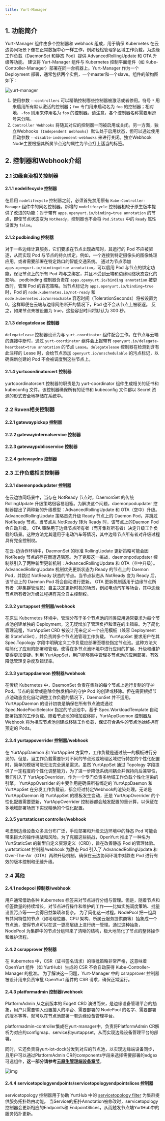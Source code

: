 ```yaml
---
title: Yurt-Manager
---
```


## 1. 功能简介

Yurt-Manager 组件由多个控制器和 webhook 组成，用于确保 Kubernetes 在云边协同场景下像在正常数据中心一样工作，例如轻松管理多区域工作负载，为边缘工作负载（DaemonSet 和静态 Pod）提供 AdvancedRollingUpdate 和 OTA 升级等功能。
建议将 Yurt-Manager 组件与 Kubernetes 控制平面组件（如 Kube-Controller-Manager）部署在同一台机器上。Yurt-Manager 作为一个 Deployment 部署，通常包括两个实例，一个master和一个slave。组件的架构图如下：

![yurt-manager](../../../../../static/img/docs/core-concepts/yurt-manager-arch.png)

1. 使用参数 `--controllers` 可以精确控制哪些控制器被激活或者停用。符号 `*` 用来启用所有默认激活的控制器；`foo` 专门用来启动名为 `foo` 的控制器；相对地，`-foo` 则用来停用名为 `foo` 的控制器。请注意，各个控制器名称需要用逗号来分隔。
2. `Controller Webhooks` 将随其对应的控制器一同被启用或关闭。另一方面，独立Webhooks（`Independent Webhooks`）默认处于启用状态，但可以通过使用启动参数 `--disable-independent-webhooks` 来进行关闭。独立Webhook Node主要根据其所属节点池的属性为节点打上适当的标签。

## 2. 控制器和Webhook介绍

### 2.1 边缘自治相关控制器

#### 2.1.1 nodelifecycle 控制器

在启用 `nodelifecycle` 控制器之前，必须首先禁用原有 `Kube-Controller-Manager` 组件中的同名控制器。新增的 `nodelifecycle` 控制器相较于原生版本提供了改进的功能：对于带有 `apps.openyurt.io/binding=true annotation` 的节点，即使节点状态变为 `NotReady`，控制器也不会将 `Pod.Status` 中的 `Ready` 属性设置为 `false`。

#### 2.1.2 podbinding 控制器

对于一些边缘计算服务，它们要求在节点出现故障时，其运行的 Pod 不应被驱逐，从而实现 Pod 与节点的持久绑定。例如，一个连接到特定摄像头的图像处理应用，或者需要部署在特定路口的智能交通系统。
通过为节点添加 `apps.openyurt.io/binding=true annotation`，可以启用 Pod 与节点的绑定功能，保证节点上的所有 Pod 均与之绑定，并且不受到云端和边缘网络状态变化的影响。
podbinding 控制器负责在 `apps.openyurt.io/binding annotation` 被更改时，管理 Pod 的容忍策略。当节点标记为 `apps.openyurt.io/binding=true` 时，Pod 的 `node.kubernetes.io/not-ready` 和 `node.kubernetes.io/unreachable` 容忍时间（TolerationSeconds）将被设置为 0，这样即便在云端与边缘网络断开的情况下，Pod 也不会从节点上被驱逐。
反之，如果节点未被设置为 true，这些容忍时间将默认为 300 秒。

#### 2.1.3 delegatelease 控制器

`delegatelease` 控制器设计为与 `yurt-coordinator` 组件配合工作。在节点与云端的连接中断时，通过 `yurt-coordinator` 组件会上报带有 `openyurt.io/delegate-heartbeat=true annotation` 的节点 `Lease`。`delegatelease` 控制器在检测到含有此注释的 Lease 时，会给节点添加 `openyurt.io/unschedulable` 的污点标记，以确保新创建的 Pod 不会被调度到这些节点上。

#### 2.1.4 yurtcoordinatorcert 控制器

yurtcoordinatorcert 控制器的职责是为 yurt-coordinator 组件生成相关的证书和 kubeconfig 文件。该控制器确保所有的证书和 kubeconfig 文件都以 Secret 资源的形式安全地存储在系统中。

### 2.2 Raven相关控制器

#### 2.2.1 gatewaypickup 控制器


#### 2.2.2 gatewayinternalservice 控制器


#### 2.2.3 gatewaypublicservice 控制器


#### 2.2.4 gatewaydns 控制器


### 2.3 工作负载相关控制器

#### 2.3.1 daemonpodupdater 控制器

在云边协同场景中，当存在 NotReady 节点时，DaemonSet 的传统 RollingUpdate 升级策略很容易阻塞。为解决这个问题，daemonpodupdater 控制器提出了两种新的升级模型：AdvancedRollingUpdate 和 OTA（空中）升级。
AdvancedRollingUpdate 策略首先升级 Ready 节点上的 Daemon Pod，并跳过 NotReady 节点。当节点从 NotReady 转为 Ready 时，该节点上的Daemon Pod 会自动升级。
OTA 策略用于边缘节点所有者（而非集群所有者）决定升级工作负载的场景。这种方法尤其适用于电动汽车等情况，其中边缘节点所有者对升级过程具有完全控制权。

在云-边协作环境中，DaemonSet 的标准 RollingUpdate 更新策略可能会因 NotReady 节点的存在而遭遇阻塞。为了克服这一挑战，daemonpodupdater 控制器引入了两种新型更新机制：AdvancedRollingUpdate 和 OTA（空中升级）。
AdvancedRollingUpdate 机制优先更新状态为 Ready 的节点上的 Daemon Pod，并跳过 NotReady 状态的节点。当节点状态从 NotReady 变为 Ready 后，该节点上的 Daemon Pod 将会自动进行更新。
OTA 更新机制适用于边缘节点所有者（非集群管理员）自主决定更新时机的场景，例如电动汽车等场合，其中边缘节点所有者对升级过程拥有完全自主控制权。

#### 2.3.2 yurtappset 控制器/webhook

在原生 Kubernetes 环境中，管理分布于多个节点池的同类应用通常要求为每个节点池创建单独的 Deployment，这无疑增加了管理负担和潜在的出错率。为了简化管理流程，YurtAppSet CRD 被设计用来定义一个应用模板（兼容 Deployment 和 StatefulSet），并负责跨多个节点池管理工作负载。
YurtAppSet 要求用户在其 Spec.Topology 字段中明确定义工作负载应部署至哪些指定节点池。这种方法大幅简化了应用的部署和管理，使得在多节点池环境中进行应用的扩展、升级和维护变得更加便捷。利用 YurtAppSet，用户能够集中管理多节点池的应用部署，有效降低管理复杂度及错误率。

#### 2.3.3 yurtappdaemon 控制器/webhook

在传统 Kubernetes 中，DaemonSet 负责在集群的每个节点上运行复制的守护 Pod。节点的新增或删除会触发相应的守护 Pod 的创建或移除。但在需要根据节点池动态变化自动调整工作负载的情况下，DaemonSet 并不适用。
YurtAppDaemon 的设计初衷是确保在所有节点池或通过 Spec.NodePoolSelector 指定的节点池中，基于 Spec.WorkloadTemplate 自动部署指定的工作负载。随着节点池的增加或移除，YurtAppDaemon 控制器及 Webhook 将为相应节点池创建或移除工作负载，保证符合条件的节点池始终拥有预定的 Pods。

#### 2.3.4 yurtappoverrider 控制器/webhook

在 YurtAppDaemon 和 YurtAppSet 方案中，工作负载是通过统一的模板进行分发的。但是，当工作负载需要针对不同的节点池或地理区域进行特定的个性化配置时，简单的模板可能无法完全满足需求。虽然 YurtAppSet 通过 Topology 字段提供了一定程度的个性化调整能力，为了进一步降低系统间耦合并保持向后兼容性，我们引入了 YurtAppOverrider，作为一个专门负责多地域工作负载个性化渲染的引擎。
YurtAppOverrider 的主要作用是确保所有绑定的 YurtAppDaemon 和 YurtAppSet 在分发工作负载前，都会经过特定Webhook的渲染处理。无论是 YurtAppDaemon 和 YurtAppSet 的模板发生变动，还是 YurtAppOverrider 的个性化配置需要更新，YurtAppOverrider 控制器都会触发配置的重计算，以保证在多地域部署场景下实现精确的个性化配置。

#### 2.3.5 yurtstaticset controller/webhook

考虑到边缘设备众多且分布广泛，手动部署和升级云边环境中的静态 Pod 可能会带来巨大的操作挑战和风险。为了克服这些挑战，OpenYurt 推出了一种名为 YurtStaticSet 的新型自定义资源定义（CRD），旨在改善静态 Pod 的管理体验。
yurtstaticset 控制器/webhook 为静态 Pod 引入了 AdvancedRollingUpdate 和 Over-The-Air（OTA）两种升级机制，确保在云边协同环境中对静态 Pod 进行有效的版本控制和无缝升级。

### 2.4 其他

#### 2.4.1 nodepool 控制器/webhook

用户通常借助各种 Kubernetes 标签来对节点进行分组与管理。但是，随着节点和标签数量的持续增长，对节点进行操作和维护的工作——比如实施调度策略、批量设置污点等——变得日益繁琐和复杂。
为了简化这一过程，NodePool 把一组具有共同特性的节点（如地理位置、CPU 架构、所属云服务提供商等）抽象成一个节点池，使得节点可以在这一更高层级上进行统一管理。通过这种抽象，NodePool 为集群中的节点分组带来了清晰的结构，极大地简化了节点的整体操作和维护流程。

#### 2.4.2 csrapprover 控制器

在 Kubernetes 中，CSR（证书签名请求）的审批策略非常严格，这意味着 OpenYurt 组件（如 YurtHub）生成的 CSR 不会自动获得 Kube-Controller-Manager 的批准。
为了解决这一问题，Yurt-Manager 中的 csrapprover 控制器被设计用来负责审批 OpenYurt 组件的 CSR 请求，确保正常运行。

#### 2.4.3 platformadmin 控制器/webhook

PlatformAdmin 从之前版本的 EdgeX CRD 演进而来，是边缘设备管理平台的抽象，用户只需要输入设置接入的平台、需要部署的 NodePool 的名字、需要部署的版本等等，就可以在节点池部署一套边缘设备管理平台。

platformadmin-controller集成在yurt-manager中，负责将PlatformAdmin CR解析为对应的configmap、service和yurtappset，从而实现边缘设备管理平台的部署。

同时，它还负责将yurt-iot-dock分发到对应的节点池，以实现边缘端设备同步，且用户可以通过PlatformAdmin CR的components字段来选择需要部署的edgex可选组件，**这一部分请参考[云原生管理端设备章节](../user-manuals/iot/edgex-foundry.md)**。

![img](../../../../../static/img/docs/core-concepts/platform-adminv1.4.0.png)

#### 2.4.4 servicetopologyendpoints/servicetopologyendpointslices 控制器

servicetopology 控制器用于协助 YurtHub 中的 [servicetopology filter](../user-manuals/resource-access-control/resource-access-control.md) 为集群提供服务拓扑路由功能。
当Service的拓扑Annotation被修改时，servicetopology 控制器会更新相应的Endpoints和 EndpointSlices，从而触发节点端YurtHub中的服务拓扑更新。
